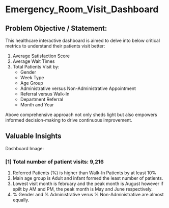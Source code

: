 # Emergency_Room_Visit_Dashboard

## Problem Objective / Statement:
This healthcare interactive dashboard is aimed to delve into below critical metrics to understand their patients visit better:
1. Average Satisfaction Score
2. Average Wait Times
3. Total Patients Visit by:
    - Gender
    - Week Type
    - Age Group
    - Administrative versus Non-Administrative Appointment
    - Referral versus Walk-In
    - Department Referral
    - Month and Year

Above comprehensive approach not only sheds light but also empowers informed decision-making to drive continuous improvement.

 ## Valuable Insights

 Dashboard Image:

### [1] Total number of patient visits: 9,216
1. Referred Patients (%) is higher than Walk-In Patients by at least 10%
2. Main age group is Adult and infant formed the least number of patients.
3. Lowest visit month is february and the peak month is August however if spilt by AM and PM, the peak month is May and June respectively.
4. % Gender and % Administrative verus % Non-Administrative are almost equally.





